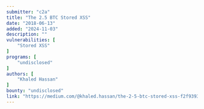 ```yaml
---
submitter: "c2a"
title: "The 2.5 BTC Stored XSS"
date: "2018-06-13"
added: "2024-11-03"
description: ""
vulnerabilities: [
    "Stored XSS"
]
programs: [
    "undisclosed"
]
authors: [
    "Khaled Hassan"
]
bounty: "undisclosed"
link: "https://medium.com/@khaled.hassan/the-2-5-btc-stored-xss-f2f9393417f2"
---
```




